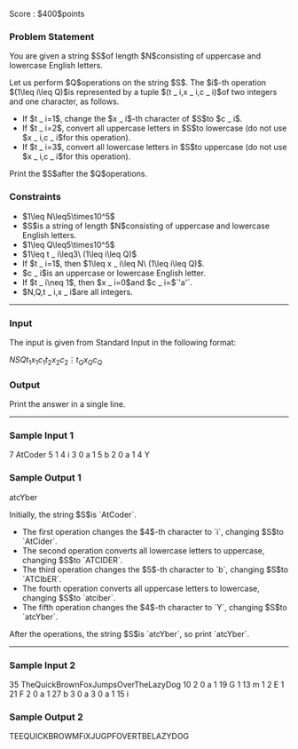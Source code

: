 
<div>

<span>

<span>

<p>
Score : $400$points
</p>

<div>

<section>

### **Problem Statement**

<p>
You are given a string $S$of length $N$consisting of uppercase and lowercase English letters.
</p>

<p>
Let us perform $Q$operations on the string $S$.
The $i$-th operation $(1\leq i\leq Q)$is represented by a tuple $(t _ i,x _ i,c _ i)$of two integers and one character, as follows.
</p>

<ul>

<li>
If $t _ i=1$, change the $x _ i$-th character of $S$to $c _ i$.
</li>

<li>
If $t _ i=2$, convert all uppercase letters in $S$to lowercase (do not use $x _ i,c _ i$for this operation).
</li>

<li>
If $t _ i=3$, convert all lowercase letters in $S$to uppercase (do not use $x _ i,c _ i$for this operation).
</li>

</ul>

<p>
Print the $S$after the $Q$operations.
</p>

</section>

</div>

<div>

<section>

### **Constraints**

<ul>

<li>
$1\leq N\leq5\times10^5$
</li>

<li>
$S$is a string of length $N$consisting of uppercase and lowercase English letters.
</li>

<li>
$1\leq Q\leq5\times10^5$
</li>

<li>
$1\leq t _ i\leq3\ (1\leq i\leq Q)$
</li>

<li>
If $t _ i=1$, then $1\leq x _ i\leq N\ (1\leq i\leq Q)$.
</li>

<li>
$c _ i$is an uppercase or lowercase English letter.
</li>

<li>
If $t _ i\neq 1$, then $x _ i=0$and $c _ i=$`'a'`.
</li>

<li>
$N,Q,t _ i,x _ i$are all integers.
</li>

</ul>

</section>

</div>

---

<div>

<div>

<section>

### **Input**

<p>
The input is given from Standard Input in the following format:
</p>

<div>

$N$$S$$Q$$t _ 1$$x _ 1$$c _ 1$$t _ 2$$x _ 2$$c _ 2$$\vdots$$t _ Q$$x _ Q$$c _ Q$
</div>

</section>

</div>

<div>

<section>

### **Output**

<p>
Print the answer in a single line.
</p>

</section>

</div>

</div>

---

<div>

<section>

### **Sample Input 1**

<div>

7
AtCoder
5
1 4 i
3 0 a
1 5 b
2 0 a
1 4 Y

</div>

</section>

</div>

<div>

<section>

### **Sample Output 1**

<div>

atcYber

</div>

<p>
Initially, the string $S$is `AtCoder`.
</p>

<ul>

<li>
The first operation changes the $4$-th character to `i`, changing $S$to `AtCider`.
</li>

<li>
The second operation converts all lowercase letters to uppercase, changing $S$to `ATCIDER`.
</li>

<li>
The third operation changes the $5$-th character to `b`, changing $S$to `ATCIbER`.
</li>

<li>
The fourth operation converts all uppercase letters to lowercase, changing $S$to `atciber`.
</li>

<li>
The fifth operation changes the $4$-th character to `Y`, changing $S$to `atcYber`.
</li>

</ul>

<p>
After the operations, the string $S$is `atcYber`, so print `atcYber`.
</p>

</section>

</div>

---

<div>

<section>

### **Sample Input 2**

<div>

35
TheQuickBrownFoxJumpsOverTheLazyDog
10
2 0 a
1 19 G
1 13 m
1 2 E
1 21 F
2 0 a
1 27 b
3 0 a
3 0 a
1 15 i

</div>

</section>

</div>

<div>

<section>

### **Sample Output 2**

<div>

TEEQUICKBROWMFiXJUGPFOVERTBELAZYDOG

</div>

</section>

</div>

</span>

</span>

</div>
